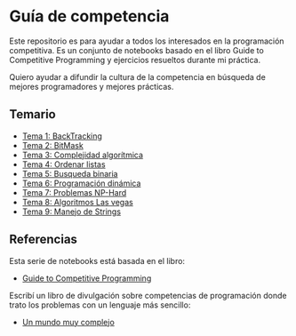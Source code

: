 # Guía de competencia
Este repositorio es para ayudar a todos los interesados
en la programación competitiva. Es un conjunto de notebooks
basado en el libro Guide to Competitive Programming y ejercicios resueltos durante mi práctica. 

Quiero ayudar a difundir la cultura de la competencia
en búsqueda de mejores programadores y mejores prácticas.

## Temario
* [Tema 1: BackTracking](./Backtraking/Readme.md)
* [Tema 2: BitMask](./BitMask/Readme.md)
* [Tema 3: Complejidad algorítmica](./Complejidad/Readme.md)
* [Tema 4: Ordenar listas](./Sorting/Readme.md)
* [Tema 5: Busqueda binaria](./BusquedaBinaria/Readme.md)
* [Tema 6: Programación dinámica](./DP/Readme.md)
* [Tema 7: Problemas NP-Hard](./NP/Readme.md)
* [Tema 8: Algoritmos Las vegas](./Vegas/Readme.md)
* [Tema 9: Manejo de Strings](./Strings/Readme.md)


## Referencias
Esta serie de notebooks está basada en el libro: 
* [Guide to Competitive Programming](https://link.springer.com/book/10.1007/978-3-319-72547-5)  

Escribí un libro de divulgación sobre competencias de programación donde trato los problemas con un lenguaje más sencillo:
* [Un mundo muy complejo](https://amzn.to/3D6I92i)
